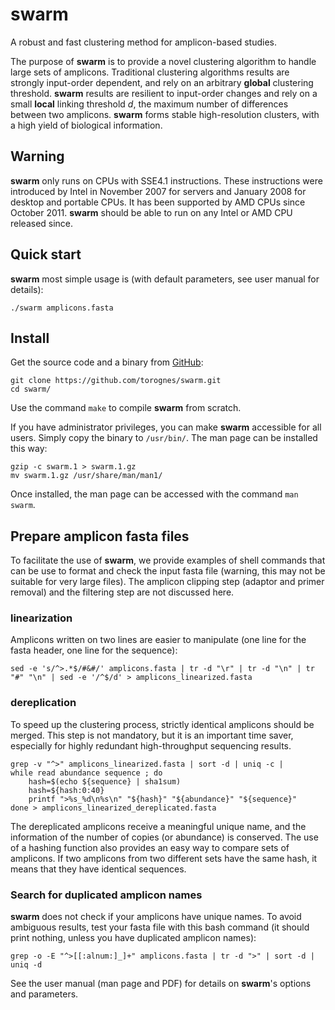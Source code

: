 # swarm #

A robust and fast clustering method for amplicon-based studies.

The purpose of **swarm** is to provide a novel clustering algorithm to handle large sets of amplicons. Traditional clustering algorithms results are strongly input-order dependent, and rely on an arbitrary **global** clustering threshold. **swarm** results are resilient to input-order changes and rely on a small **local** linking threshold *d*, the maximum number of differences between two amplicons. **swarm** forms stable high-resolution clusters, with a high yield of biological information.

## Warning ##

**swarm** only runs on CPUs with SSE4.1 instructions. These instructions were introduced by Intel in November 2007 for servers and January 2008 for desktop and portable CPUs. It has been supported by AMD CPUs since October 2011. **swarm** should be able to run on any Intel or AMD CPU released since.

## Quick start ##

**swarm** most simple usage is (with default parameters, see user manual for details):

```
./swarm amplicons.fasta
```

## Install ##

Get the source code and a binary from [GitHub](https://github.com/torognes/swarm "swarm public repository"):

```
git clone https://github.com/torognes/swarm.git
cd swarm/
```

Use the command `make` to compile **swarm** from scratch.

If you have administrator privileges, you can make **swarm** accessible for all users. Simply copy the binary to `/usr/bin/`. The man page can be installed this way:

```
gzip -c swarm.1 > swarm.1.gz
mv swarm.1.gz /usr/share/man/man1/
```

Once installed, the man page can be accessed with the command `man swarm`.

## Prepare amplicon fasta files ##

To facilitate the use of **swarm**, we provide examples of shell commands that can be use to format and check the input fasta file (warning, this may not be suitable for very large files). The amplicon clipping step (adaptor and primer removal) and the filtering step are not discussed here.

### linearization ###

Amplicons written on two lines are easier to manipulate (one line for the fasta header, one line for the sequence):

```
sed -e 's/^>.*$/#&#/' amplicons.fasta | tr -d "\r" | tr -d "\n" | tr "#" "\n" | sed -e '/^$/d' > amplicons_linearized.fasta
```

### dereplication ###

To speed up the clustering process, strictly identical amplicons should be merged. This step is not mandatory, but it is an important time saver, especially for highly redundant high-throughput sequencing results.

```
grep -v "^>" amplicons_linearized.fasta | sort -d | uniq -c |
while read abundance sequence ; do
    hash=$(echo ${sequence} | sha1sum)
    hash=${hash:0:40}
    printf ">%s_%d\n%s\n" "${hash}" "${abundance}" "${sequence}"
done > amplicons_linearized_dereplicated.fasta
```

The dereplicated amplicons receive a meaningful unique name, and the information of the number of copies (or abundance) is conserved. The use of a hashing function also provides an easy way to compare sets of amplicons. If two amplicons from two different sets have the same hash, it means that they have identical sequences.

### Search for duplicated amplicon names ###

**swarm** does not check if your amplicons have unique names. To avoid ambiguous results, test your fasta file with this bash command (it should print nothing, unless you have duplicated amplicon names):

```
grep -o -E "^>[[:alnum:]_]+" amplicons.fasta | tr -d ">" | sort -d | uniq -d
```

See the user manual (man page and PDF) for details on **swarm**'s options and parameters.
